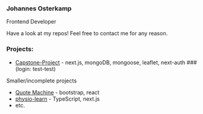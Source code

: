 ### Johannes Osterkamp

Frontend Developer

Have a look at my repos! Feel free to contact me for any reason.

### Projects:

- [Capstone-Project](https://flower-box-deposit.vercel.app/) - next.js, mongoDB, mongoose, leaflet, next-auth ### (login: test-test)

Smaller/incomplete projects 
- [Quote Machine](https://quote-machine-theta.vercel.app/) - bootstrap, react 
- [physio-learn](https://github.com/HannesOster/physio_learn/tree/main) - TypeScript, next.js
- etc.







<!--
**HannesOster/HannesOster** is a ✨ _special_ ✨ repository because its `README.md` (this file) appears on your GitHub profile.

Here are some ideas to get you started:

- 🔭 I’m currently working on ...
- 🌱 I’m currently learning ...
- 👯 I’m looking to collaborate on ...
- 🤔 I’m looking for help with ...
- 💬 Ask me about ...
- 📫 How to reach me: ...
- 😄 Pronouns: ...
- ⚡ Fun fact: ...
-->
